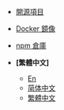 <!-- _navbar.md -->

- [開源項目](https://github.com/yuanzhibang-tool)
- [Docker 鏡像](https://hub.docker.com/u/yuanzhibang)
- [npm 倉庫](https://www.npmjs.com/~yuanzhibang)

- **[繁體中文]**
  - [En](/en/)
  - [简体中文](/zh-cn/)
  - [繁體中文](/zh-tw/)
